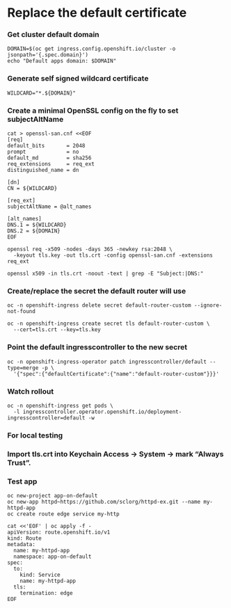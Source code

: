 
# Replace the default certificate 

### Get cluster default domain

    DOMAIN=$(oc get ingress.config.openshift.io/cluster -o jsonpath='{.spec.domain}')
    echo "Default apps domain: $DOMAIN"

### Generate self signed wildcard certificate

    WILDCARD="*.${DOMAIN}"

### Create a minimal OpenSSL config on the fly to set subjectAltName
    cat > openssl-san.cnf <<EOF
    [req]
    default_bits       = 2048
    prompt             = no
    default_md         = sha256
    req_extensions     = req_ext
    distinguished_name = dn

    [dn]
    CN = ${WILDCARD}

    [req_ext]
    subjectAltName = @alt_names

    [alt_names]
    DNS.1 = ${WILDCARD}
    DNS.2 = ${DOMAIN}
    EOF

    openssl req -x509 -nodes -days 365 -newkey rsa:2048 \
      -keyout tls.key -out tls.crt -config openssl-san.cnf -extensions req_ext

    openssl x509 -in tls.crt -noout -text | grep -E "Subject:|DNS:"

### Create/replace the secret the default router will use
    oc -n openshift-ingress delete secret default-router-custom --ignore-not-found

    oc -n openshift-ingress create secret tls default-router-custom \
      --cert=tls.crt --key=tls.key

### Point the default ingresscontroller to the new secret 
    oc -n openshift-ingress-operator patch ingresscontroller/default --type=merge -p \
      '{"spec":{"defaultCertificate":{"name":"default-router-custom"}}}'

### Watch rollout
    oc -n openshift-ingress get pods \
      -l ingresscontroller.operator.openshift.io/deployment-ingresscontroller=default -w

### For local testing

### Import tls.crt into Keychain Access → System → mark “Always Trust”.

### Test app 
    oc new-project app-on-default
    oc new-app httpd~https://github.com/sclorg/httpd-ex.git --name my-httpd-app
    oc create route edge service my-http

    cat <<'EOF' | oc apply -f -
    apiVersion: route.openshift.io/v1
    kind: Route
    metadata:
      name: my-httpd-app
      namespace: app-on-default         
    spec:
      to:
        kind: Service
        name: my-httpd-app
      tls:
        termination: edge
    EOF